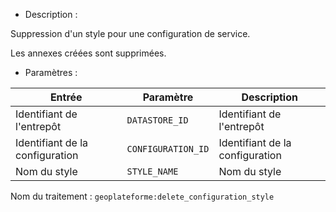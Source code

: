 - Description :

Suppression d'un style pour une configuration de service.

Les annexes créées sont supprimées.

- Paramètres :

| Entrée           | Paramètre          | Description                                                |
|------------------|--------------------|------------------------------------------------------------|
| Identifiant de l'entrepôt    | `DATASTORE_ID`        | Identifiant de l'entrepôt  |
| Identifiant de la configuration    | `CONFIGURATION_ID`        | Identifiant de la configuration  |
| Nom du style  | `STYLE_NAME`        | Nom du style|

Nom du traitement : `geoplateforme:delete_configuration_style`
